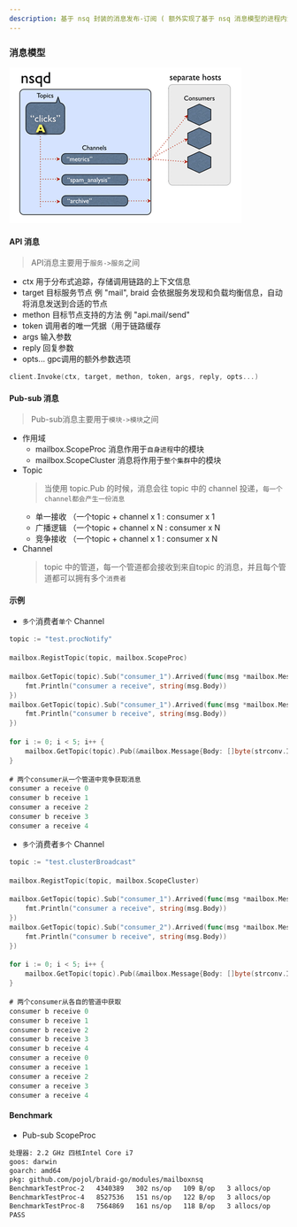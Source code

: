 ```yaml
---
description: 基于 nsq 封装的消息发布-订阅 ( 额外实现了基于 nsq 消息模型的进程内消息发布-消费功能
---
```


### 消息模型
<img src="../images/nsq.gif" width="420" height=281 />

#### API 消息
> API消息主要用于`服务->服务`之间

* ctx 用于分布式追踪，存储调用链路的上下文信息
* target 目标服务节点 例 "mail", braid 会依据服务发现和负载均衡信息，自动将消息发送到合适的节点
* methon 目标节点支持的方法 例 "api.mail/send"
* token 调用者的唯一凭据（用于链路缓存
* args 输入参数
* reply 回复参数
* opts... gpc调用的额外参数选项

```go
client.Invoke(ctx, target, methon, token, args, reply, opts...)
```

#### Pub-sub 消息
> Pub-sub消息主要用于`模块->模块`之间

* 作用域
    * mailbox.ScopeProc 消息作用于`自身进程`中的模块
    * mailbox.ScopeCluster 消息将作用于`整个集群`中的模块
* Topic
    > 当使用 topic.Pub 的时候，消息会往 topic 中的 channel 投递，`每一个channel都会产生一份消息`
    * 单一接收 （一个topic + channel x 1 : consumer x 1
    * 广播逻辑 （一个topic + channel x N : consumer x N
    * 竞争接收 （一个topic + channel x 1 : consumer x N
* Channel
    > topic 中的管道，每一个管道都会接收到来自topic 的消息，并且每个管道都可以拥有多个`消费者`

####  示例
* `多个`消费者`单个` Channel

```go
topic := "test.procNotify"

mailbox.RegistTopic(topic, mailbox.ScopeProc)

mailbox.GetTopic(topic).Sub("consumer_1").Arrived(func(msg *mailbox.Message) {
    fmt.Println("consumer a receive", string(msg.Body))
})
mailbox.GetTopic(topic).Sub("consumer_1").Arrived(func(msg *mailbox.Message) {
    fmt.Println("consumer b receive", string(msg.Body))
})

for i := 0; i < 5; i++ {
    mailbox.GetTopic(topic).Pub(&mailbox.Message{Body: []byte(strconv.Itoa(i))})
}

# 两个consumer从一个管道中竞争获取消息
consumer a receive 0
consumer b receive 1
consumer a receive 2
consumer b receive 3
consumer a receive 4
```

* `多个`消费者`多个` Channel

```go
topic := "test.clusterBroadcast"

mailbox.RegistTopic(topic, mailbox.ScopeCluster)

mailbox.GetTopic(topic).Sub("consumer_1").Arrived(func(msg *mailbox.Message) {
    fmt.Println("consumer a receive", string(msg.Body))
})
mailbox.GetTopic(topic).Sub("consumer_2").Arrived(func(msg *mailbox.Message) {
    fmt.Println("consumer b receive", string(msg.Body))
})

for i := 0; i < 5; i++ {
    mailbox.GetTopic(topic).Pub(&mailbox.Message{Body: []byte(strconv.Itoa(i))})
}

# 两个consumer从各自的管道中获取
consumer b receive 0
consumer b receive 1
consumer b receive 2
consumer b receive 3
consumer b receive 4
consumer a receive 0
consumer a receive 1
consumer a receive 2
consumer a receive 3
consumer a receive 4
```

#### Benchmark
* Pub-sub ScopeProc

```shell
处理器: 2.2 GHz 四核Intel Core i7
goos: darwin
goarch: amd64
pkg: github.com/pojol/braid-go/modules/mailboxnsq
BenchmarkTestProc-2   4340389   302 ns/op   109 B/op   3 allocs/op
BenchmarkTestProc-4   8527536   151 ns/op   122 B/op   3 allocs/op
BenchmarkTestProc-8   7564869   161 ns/op   118 B/op   3 allocs/op
PASS
```